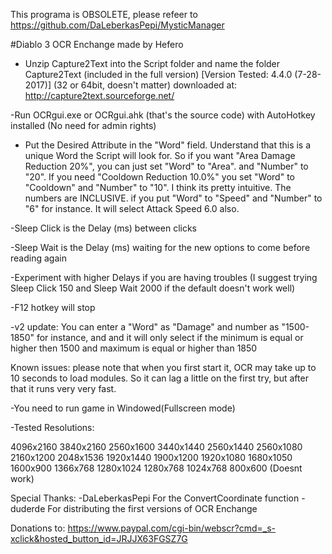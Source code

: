 
 This programa is OBSOLETE, please refeer to https://github.com/DaLeberkasPepi/MysticManager
 
 #Diablo 3 OCR Enchange made by Hefero

- Unzip Capture2Text into the Script folder and name 
the folder Capture2Text (included in the full version) 
[Version Tested: 4.4.0 (7-28-2017)]
(32 or 64bit, doesn't matter) 
downloaded at: http://capture2text.sourceforge.net/

-Run OCRgui.exe or OCRgui.ahk (that's the source code)
with AutoHotkey installed (No need for admin rights)

- Put the Desired Attribute in the "Word" field.
Understand that this is a unique Word the Script will
look for.
So if you want "Area Damage Reduction 20%", you can just
set "Word" to "Area". and "Number" to "20". If you need
"Cooldown Reduction 10.0%" you set "Word" to "Cooldown"
and "Number" to "10". I think its pretty intuitive.
The numbers are INCLUSIVE. if you put "Word" to "Speed"
and "Number" to "6" for instance. It will select Attack
Speed 6.0 also.

-Sleep Click is the Delay (ms) between clicks

-Sleep Wait is the Delay (ms) waiting for the
new options to come before reading again

-Experiment with higher Delays if you are having troubles
(I suggest trying Sleep Click 150 and Sleep Wait 2000 if the default
doesn't work well)

-F12 hotkey will stop

-v2 update: You can enter a "Word" as "Damage" and number as "1500-1850"
for instance, and and it will only select if the minimum is equal or higher
then 1500 and maximum is equal or higher than 1850


Known issues: please note that when you first start it, OCR may take up to
10 seconds to load modules. So it can lag a little on the first try, but after
that it runs very very fast.

-You need to run game in Windowed(Fullscreen mode)

-Tested Resolutions:

4096x2160
3840x2160
2560x1600
3440x1440
2560x1440
2560x1080
2160x1200
2048x1536
1920x1440
1900x1200
1920x1080
1680x1050
1600x900
1366x768
1280x1024
1280x768
1024x768
800x600 (Doesnt work)

Special Thanks:
-DaLeberkasPepi For the ConvertCoordinate function
-duderde For distributing the first versions of OCR Enchange       

Donations to:
https://www.paypal.com/cgi-bin/webscr?cmd=_s-xclick&hosted_button_id=JRJJX63FGSZ7G
